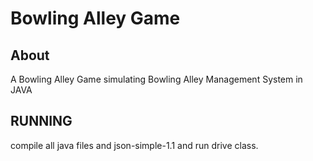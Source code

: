 # Bowling Alley Game

## About

A Bowling Alley Game simulating Bowling Alley Management System in JAVA

## RUNNING

compile all java files and json-simple-1.1 and run drive class.
